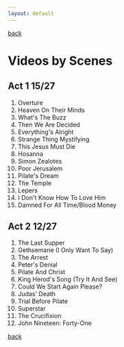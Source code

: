 ```yaml
---
layout: default
---
```

[back](./)

# Videos by Scenes

## Act 1 15/27
1. Overture
1. Heaven On Their Minds
1. What's The Buzz
1. Then We Are Decided
1. Everything's Alright
1. Strange Thing Mystifying
1. This Jesus Must Die
1. Hosanna
1. Simon Zealotes
1. Poor Jerusalem
1. Pilate's Dream
1. The Temple
1. Lepers
1. I Don't Know How To Love Him
1. Damned For All Time/Blood Money

## Act 2 12/27
1. The Last Supper
1. Gethsemane (I Only Want To Say)
1. The Arrest
1. Peter's Denial
1. Pilate And Christ
1. King Herod's Song (Try It And See)
1. Could We Start Again Please?
1. Judas' Death
1. Trial Before Pilate
1. Superstar
1. The Crucifixion
1. John Nineteen: Forty-One


[back](./)